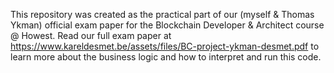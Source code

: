 This repository was created as the practical part of our (myself & Thomas Ykman) official exam paper for the Blockchain Developer & Architect course @ Howest. Read our full exam paper at https://www.kareldesmet.be/assets/files/BC-project-ykman-desmet.pdf to learn more about the business logic and how to interpret and run this code.
